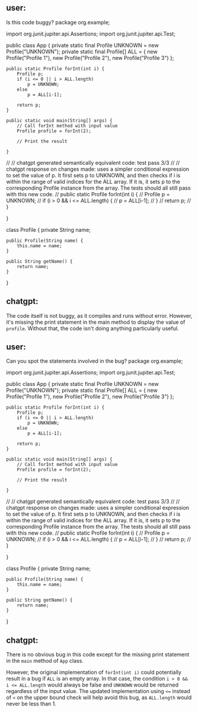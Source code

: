 

## user: 

Is this code buggy?
package org.example;

import org.junit.jupiter.api.Assertions;
import org.junit.jupiter.api.Test;

public class App {
    private static final Profile UNKNOWN = new Profile("UNKNOWN");
    private static final Profile[] ALL = {
            new Profile("Profile 1"),
            new Profile("Profile 2"),
            new Profile("Profile 3")
    };


    public static Profile forInt(int i) {
        Profile p;
        if (i <= 0 || i > ALL.length)
            p = UNKNOWN;
        else
            p = ALL[i-1];

        return p;
    }

    public static void main(String[] args) {
        // Call forInt method with input value
        Profile profile = forInt(2);

        // Print the result

    }
//    // chatgpt generated  semantically equivalent code: test pass 3/3
//    // chatgpt response on changes made: uses a simpler conditional expression to set the value of p. It first sets p to UNKNOWN, and then checks if i is within the range of valid indices for the ALL array. If it is, it sets p to the corresponding Profile instance from the array. The tests should all still pass with this new code.
//    public static Profile forInt(int i) {
//        Profile p = UNKNOWN;
//        if (i > 0 && i <= ALL.length) {
//            p = ALL[i-1];
//        }
//        return p;
//    }



}

class Profile {
    private String name;

    public Profile(String name) {
        this.name = name;
    }

    public String getName() {
        return name;
    }
}

## chatgpt: 

The code itself is not buggy, as it compiles and runs without error. However, it's missing the print statement in the main method to display the value of `profile`. Without that, the code isn't doing anything particularly useful.

## user: 

Can you spot the statements involved in the bug?
package org.example;

import org.junit.jupiter.api.Assertions;
import org.junit.jupiter.api.Test;

public class App {
    private static final Profile UNKNOWN = new Profile("UNKNOWN");
    private static final Profile[] ALL = {
            new Profile("Profile 1"),
            new Profile("Profile 2"),
            new Profile("Profile 3")
    };


    public static Profile forInt(int i) {
        Profile p;
        if (i <= 0 || i > ALL.length)
            p = UNKNOWN;
        else
            p = ALL[i-1];

        return p;
    }

    public static void main(String[] args) {
        // Call forInt method with input value
        Profile profile = forInt(2);

        // Print the result

    }
//    // chatgpt generated  semantically equivalent code: test pass 3/3
//    // chatgpt response on changes made: uses a simpler conditional expression to set the value of p. It first sets p to UNKNOWN, and then checks if i is within the range of valid indices for the ALL array. If it is, it sets p to the corresponding Profile instance from the array. The tests should all still pass with this new code.
//    public static Profile forInt(int i) {
//        Profile p = UNKNOWN;
//        if (i > 0 && i <= ALL.length) {
//            p = ALL[i-1];
//        }
//        return p;
//    }



}

class Profile {
    private String name;

    public Profile(String name) {
        this.name = name;
    }

    public String getName() {
        return name;
    }
}

## chatgpt: 

There is no obvious bug in this code except for the missing print statement in the `main` method of `App` class. 

However, the original implementation of `forInt(int i)` could potentially result in a bug if `ALL` is an empty array. In that case, the condition `i > 0 && i <= ALL.length` would always be false and `UNKNOWN` would be returned regardless of the input value. The updated implementation using `<=` instead of `<` on the upper bound check will help avoid this bug, as `ALL.length` would never be less than 1.